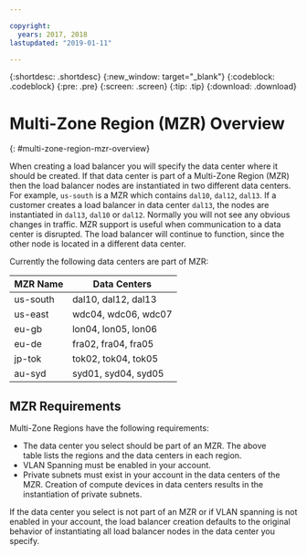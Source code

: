 ```yaml
---

copyright:
  years: 2017, 2018
lastupdated: "2019-01-11"

---
```


{:shortdesc: .shortdesc}
{:new_window: target="_blank"}
{:codeblock: .codeblock}
{:pre: .pre}
{:screen: .screen}
{:tip: .tip}
{:download: .download}

# Multi-Zone Region (MZR) Overview
{: #multi-zone-region-mzr-overview}

When creating a load balancer you will specify the data center where it should be created. If that data center is part of a Multi-Zone Region (MZR) then the load balancer nodes are instantiated in two different data centers. For example, `us-south` is a MZR which contains `dal10`, `dal12`, `dal13`. If a customer creates a load balancer in data center `dal13`, the nodes are instantiated in `dal13`, `dal10` or `dal12`. Normally you will not see any obvious changes in traffic. MZR support is useful when communication to a data center is disrupted. The load balancer will continue to function, since the other node is located in a different data center.

Currently the following data centers are part of MZR:

| MZR Name | Data Centers |
| ---------|--------------|
| us-south | dal10, dal12, dal13 |
| us-east | wdc04, wdc06, wdc07 |
| eu-gb | lon04, lon05, lon06 |
| eu-de | fra02, fra04, fra05 |
| jp-tok | tok02, tok04, tok05 |
| au-syd | syd01, syd04, syd05 |


## MZR Requirements
Multi-Zone Regions have the following requirements:
* The data center you select should be part of an MZR. The above table lists the regions and the data centers in each region.
* VLAN Spanning must be enabled in your account.
* Private subnets must exist in your account in the data centers of the MZR. Creation of compute devices in data centers results in the instantiation of private subnets.

If the data center you select is not part of an MZR or if VLAN spanning is not enabled in your account, the load balancer creation defaults to the original behavior of instantiating all load balancer nodes in the data center you specify.
